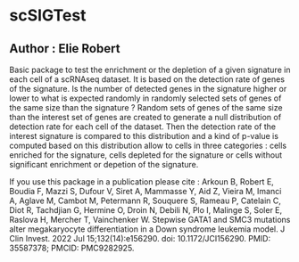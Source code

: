 # scSIGTest

## Author : Elie Robert

Basic package to test the enrichment or the depletion of a given signature in each cell of a scRNAseq dataset. It is based on the detection rate of genes of the signature. Is the number of detected genes in the signature higher or lower to what is expected randomly in randomly selected sets of genes of the same size than the  signature ? Random sets of genes of the same size than the interest set of genes are created to generate a null distribution of detection rate for each cell of the dataset. Then the detection rate of the interest signature is compared to this distribution and a kind of p-value is computed based on this distribution allow to cells in three categories : cells enriched for the signature, cells depleted for the signature or cells without significant enrichment or depetion of the signature.

If you use this package in a publication please cite : 
Arkoun B, Robert E, Boudia F, Mazzi S, Dufour V, Siret A, Mammasse Y, Aid Z, Vieira M, Imanci A, Aglave M, Cambot M, Petermann R, Souquere S, Rameau P, Catelain C, Diot R, Tachdjian G, Hermine O, Droin N, Debili N, Plo I, Malinge S, Soler E, Raslova H, Mercher T, Vainchenker W. Stepwise GATA1 and SMC3 mutations alter megakaryocyte differentiation in a Down syndrome leukemia model. J Clin Invest. 2022 Jul 15;132(14):e156290. doi: 10.1172/JCI156290. PMID: 35587378; PMCID: PMC9282925.
